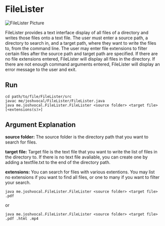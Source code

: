 # FileLister

![FileLister Picture](https://github.com/joshvocal/FileLister/blob/master/example.png)

 FileLister provides a text interface display of all files of a directory
 and writes those files onto a text file. The user must enter a source path,
 a directory to search in, and a target path, where they want to write the files to,
 from the command line. The user may enter file extensions to filter certain files after
 the source path and target path are specified. If there are no file extensions entered,
 FileLister will display all files in the directory. If there are not enough command
 arguments entered, FileLister will display an error message to the user and exit.

## Run

```
cd path/to/file/FileLister/src
javac me/joshvocal/FileLister/FileLister.java
java me.joshvocal.FileLister.FileLister <source folder> <target file> [<extensions(s)>]
```


## Argument Explanation

__source folder:__ The source folder is the directory path that you want to search for files.

__target file:__ Target file is the text file that you want to write the list of files in the directory to. If there is no text file avaliable, you can create one by adding a textfile.txt to the end of the directory path.


__extensions:__ You can search for files with various extentions. You may list no extensions if you want to find all files, or one to many if you want to filter your search.

```
java me.joshvocal.FileLister.FileLister <source folder> <target file> .pdf
```

or

```
java me.joshvocal.FileLister.FileLister <source folder> <target file> .pdf .html .mp4
```
